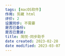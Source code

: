 ```yaml
---
tags: [macOS软件]
作用: 剪藏 html
评价: 2
设置同步: 不需要
是否已备份:
是否已重装:
title: 简悦·同步助手
date created: 2023-02-28
date modified: 2023-03-07
---
```

